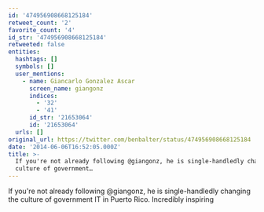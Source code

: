 ```yaml
---
id: '474956908668125184'
retweet_count: '2'
favorite_count: '4'
id_str: '474956908668125184'
retweeted: false
entities:
  hashtags: []
  symbols: []
  user_mentions:
    - name: Giancarlo Gonzalez Ascar
      screen_name: giangonz
      indices:
        - '32'
        - '41'
      id_str: '21653064'
      id: '21653064'
  urls: []
original_url: https://twitter.com/benbalter/status/474956908668125184
date: '2014-06-06T16:52:05.000Z'
title: >-
  If you're not already following @giangonz, he is single-handledly changing the
  culture of government…
---
```


If you're not already following @giangonz, he is single-handledly changing the culture of government IT in Puerto Rico. Incredibly inspiring